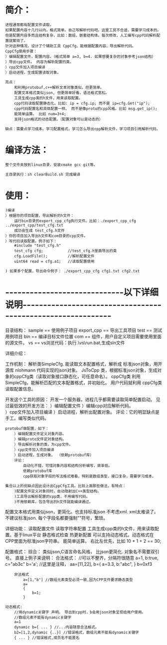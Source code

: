 # 简介：
	进程通常都有配置文件读取。
	如果配置内容十几行以内，格式简单。自己写解析代码吧。这里工具不合适，需要学习成本的。
	但是配置内容多而且结构复杂，比如：数组，嵌套结构体。每次修改，人工编写cpp代码解析配置就繁琐了。
	针对这种情况，设计了个辅助工具 CppCfg，能根据配置内容，导出解析代码。
	CppCfg使用步骤：
	）编辑配置文件，配置内容。（格式简单 a=3, b=4. 如果想要复杂的对象参考json结构）
	）导出cpp文件。 内容为解析配置的类。
	）cpp文件加入项目编译
	）启动进程，生成配置读取对象。
	
	亮点：
		和利用protobuf,c++解析文本对象类似，但更简单。
		配置文本格式类似json, 但更简单好看，语法格式宽松。
		工具生成cpp类的h文件，用来读取配置。
		cpp代码读取配置静态化。比如: ip = cfg.ip; 而不是 ip=cfg.Get("ip");
		cpp代码配置名和具体配置一样。 而不是像proto的cpp风格。比如 msg.get_ip();
		能简单运算。 比如 num=3+4;
		支持json格式的动态配置。（配置对象可以是动态的）
	
	缺点：需要点学习成本。学习配置格式，学习怎么导出cpp解析文件，学习项目引用解析代码。
	
# 编译方法：
	整个文件夹放到linux目录，安装cmake gcc git等。

	主目录执行：sh clearBuild.sh 完成编译

# 使用：
	)编译
	）根据你的项目配置，导出解析的h文件：
		运行bin目录的export_cpp_cfg执行文件。比如：./export_cpp_cfg ../export_cpp/test_cfg.txt 
		成功会生成 test_cfg.h文件
	）你的项目加入导出h文件和com目录的cpp文件。
	）写代码读取配置。例子如下：
		#include "test_cfg.h"
		test_cfg cfg;			//test_cfg.h里面导出的类
		cfg.LoadFile();			//解析配置文件
		uint64 read = cfg.a1;	//读取配置使用
		
    ) 如果多个配置，导出命令例子： ./export_cpp_cfg cfg1.txt cfg2.txt
# -----------------------------以下详细说明------------------------------------------------------------
目录结构：
	sample			== 使用例子项目
	export_cpp      == 导出工具项目
	test            == 测试用例项目
	bin				== 编译目标文件位置
	com				== 组件，用户自定义项目需要使用里面的源文件。
	vs				== vs浏览代码：执行.\vs\run.bat,生成sln文件

详细介绍：

工作机制： 解析类SimpleCfg. 能读取文本配置格式，解析成 标准json对象，用开源库 nlohmann 代码实现的json对象。
          JsToCpp 类，根据标准json对象，生成对象的cppCfg类（读取对象接口静态化，可任意命名）。
          cppCfg类 利用SimpleCfg，能解析匹配的文本配置格式，并初始化。
          用户代码就利用 cppCfg类 读取配置信息。

开发这个工具的原因：
	开发一个服务器，进程几乎都需要读取简单配置启动。
	见过最低效的开发方法：
		）编辑配置文件
		）编辑cpp对应解析代码。  
	    ）cpp文件加入项目编译 
		）启动进程，解析出配置对象。 
		评论：它的明显缺点是手工。编写类似代码。
		
	protobuf做配置，如下：	
		）编辑配置文件定义对象内容。
		）编辑proto文件定对象结构。
		）导出解析对象的类，为cpp文件。
	    ）cpp文件加入项目编译
		）启动进程，生成对象。 （依赖protobuf库）
		评论：
			自动化不错，可惜对象内容和结构分析编写，效率低。
			依赖protobuf库
			cpp获取对象字段的写法格式难看，特别是数组类型，接口复杂，需要学习成本。
	
	集合以上的优缺点因此设计出CppCfg工具。比较上面那些做法，有特点：
		)配置文件定义对象同时，自动隐射出C++类型结构。
		)工具导出解析配置的cpp类，不用编写代码。
		)不用依赖库，包含导出的h文件就能编译通过。

配置文本格式用类似json，更简化。也支持标准json
	不考虑xml. xml太难读了。
	不建议标准json. 每个字段名都要强制""符号，繁琐。

详细功能：
	读取配置文件
	读取字符串配置
	工具生成cpp类的h文件，用来读取配置。基于linux平台
	静态格式检查
	热更新配置
	可以支持动态格式。动态格式在CPP里面为标准json字符串。
	能简单运算。 右比左优先，比如 10 * 1 + 2 == 30;
	
配置格式：
	综合：
			类似json,C语言命名风格， 比json更简化. 
			对象名不需要双引号。
			直接上例子来说明：
		合法格式：
			//可以不整齐，分隔符很随意
			a=1,
			b:true,	
			c="ab3c" b='a';   //这里是注释，
			aa=[11,22],
			b={
			a=3.3,
			b:"abc",
			}
			b=0xf3

		非法格式
			a=[1,"b"] //数组元素类型必须一致,因为CPP文件要求静态类型
			a=
			{
				b=1;
			}
	
	动态格式:
		//用dynamic关键字 声明。 导出到cpp时，b会用json对象呈现给用户使用。
		//数组元素不能有dynamic关键字
		a=1
		dynamic b={ ... } //...内容随意合法格式。 
		b2=[1,2,dynamic {..}] //错误格式，数组元素不能有dynamic关键字
		{ ... } //错误格式,成员名不能匿名
	


		